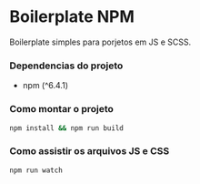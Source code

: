  # Boilerplate NPM 

 Boilerplate simples para porjetos em JS e SCSS. 

 ### Dependencias do projeto 
 - npm (^6.4.1)

 ### Como montar o projeto

 ```  bash
 npm install && npm run build 
 ```

 ### Como assistir os arquivos JS e CSS 

 ```bash 
 npm run watch 
 ```
